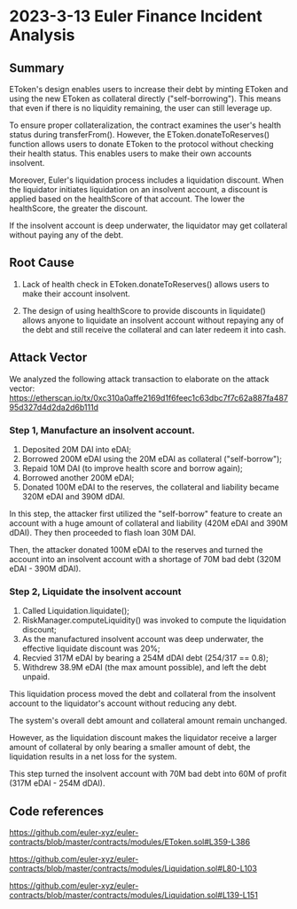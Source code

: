 # 2023-3-13 Euler Finance Incident Analysis

## Summary

EToken's design enables users to increase their debt by minting EToken and using the new EToken as collateral directly ("self-borrowing"). This means that even if there is no liquidity remaining, the user can still leverage up.

To ensure proper collateralization, the contract examines the user's health status during transferFrom(). However, the EToken.donateToReserves() function allows users to donate EToken to the protocol without checking their health status. This enables users to make their own accounts insolvent.

Moreover, Euler's liquidation process includes a liquidation discount. When the liquidator initiates liquidation on an insolvent account, a discount is applied based on the healthScore of that account. The lower the healthScore, the greater the discount.

If the insolvent account is deep underwater, the liquidator may get collateral without paying any of the debt.

## Root Cause

1. Lack of health check in EToken.donateToReserves() allows users to make their account insolvent.

2. The design of using healthScore to provide discounts in liquidate() allows anyone to liquidate an insolvent account without repaying any of the debt and still receive the collateral and can later redeem it into cash.

## Attack Vector

We analyzed the following attack transaction to elaborate on the attack vector: https://etherscan.io/tx/0xc310a0affe2169d1f6feec1c63dbc7f7c62a887fa48795d327d4d2da2d6b111d

### Step 1, Manufacture an insolvent account.

1. Deposited 20M DAI into eDAI;
2. Borrowed 200M eDAI using the 20M eDAI as collateral ("self-borrow");
3. Repaid 10M DAI (to improve health score and borrow again);
4. Borrowed another 200M eDAI;
5. Donated 100M eDAI to the reserves, the collateral and liability became 320M eDAI and 390M dDAI.

In this step, the attacker first utilized the "self-borrow" feature to create an account with a huge amount of collateral and liability (420M eDAI and 390M dDAI). They then proceeded to flash loan 30M DAI.

Then, the attacker donated 100M eDAI to the reserves and turned the account into an insolvent account with a shortage of 70M bad debt (320M eDAI - 390M dDAI).

### Step 2, Liquidate the insolvent account

1. Called Liquidation.liquidate();
2. RiskManager.computeLiquidity() was invoked to compute the liquidation discount;
3. As the manufactured insolvent account was deep underwater, the effective liquidate discount was 20%;
4. Recvied 317M eDAI by bearing a 254M dDAI debt (254/317 == 0.8);
5. Withdrew 38.9M eDAI (the max amount possible), and left the debt unpaid.

This liquidation process moved the debt and collateral from the insolvent account to the liquidator's account without reducing any debt.

The system's overall debt amount and collateral amount remain unchanged.

However, as the liquidation discount makes the liquidator receive a larger amount of collateral by only bearing a smaller amount of debt, the liquidation results in a net loss for the system.

This step turned the insolvent account with 70M bad debt into 60M of profit (317M eDAI - 254M dDAI).

## Code references

https://github.com/euler-xyz/euler-contracts/blob/master/contracts/modules/EToken.sol#L359-L386

https://github.com/euler-xyz/euler-contracts/blob/master/contracts/modules/Liquidation.sol#L80-L103

https://github.com/euler-xyz/euler-contracts/blob/master/contracts/modules/Liquidation.sol#L139-L151
